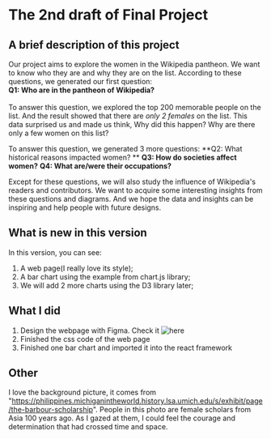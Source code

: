 # The 2nd draft of Final Project


## A brief description of this project
Our project aims to explore the women in the Wikipedia pantheon. We want to know who they are and why they are on the list. According to these questions, we generated our first question:<br/>
**Q1: Who are in the pantheon of Wikipedia?** <br/>
<br/>
To answer this question, we explored the top 200 memorable people on the list. And the result showed that there are *only 2 females* on the list. This data surprised us and made us think, Why did this happen? Why are there only a few women on this list? 

To answer this question, we generated 3 more questions: 
**Q2: What historical reasons impacted women? **
**Q3: How do societies affect women?**
**Q4: What are/were their occupations?**

Except for these questions, we will also study the influence of Wikipedia's readers and contributors. We want to acquire some interesting insights from these questions and diagrams. And we hope the data and insights can be inspiring and help people with future designs.

## What is new in this version
In this version, you can see:<br/>
1. A web page(I really love its style);<br/>
2. A bar chart using the example from chart.js library;<br/>
3. We will add 2 more charts using the D3 library later;<br/>

## What I did
1. Design the webpage with Figma. Check it ![here](https://www.figma.com/file/vx8p2yPTd8wEGsC64z125G/INST-630%3A-Pantheon?node-id=0%3A1&t=f8syhoggwYfLJdj1-1)
2. Finished the css code of the web page
3. Finished one bar chart and imported it into the react framework

## Other
I love the background picture, it comes from "https://philippines.michiganintheworld.history.lsa.umich.edu/s/exhibit/page/the-barbour-scholarship". People  in this photo are female scholars from Asia 100 years ago. As I gazed at them, I could feel the courage and determination that had crossed time and space.

